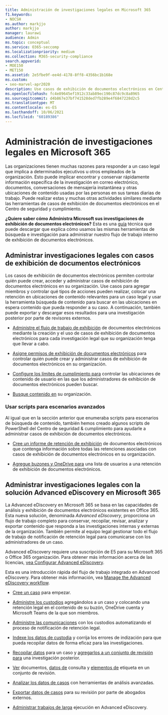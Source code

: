 ```yaml
---
title: Administración de investigaciones legales en Microsoft 365
f1.keywords:
- NOCSH
ms.author: markjjo
author: markjjo
manager: laurawi
audience: Admin
ms.topic: conceptual
ms.service: O365-seccomp
ms.localizationpriority: medium
ms.collection: M365-security-compliance
search.appverid:
- MOE150
- MET150
ms.assetid: 2e5fbe9f-ee4d-4178-8ff8-4356bc1b168e
ms.custom:
- seo-marvel-apr2020
description: Use casos de exhibición de documentos electrónicos en Centro de cumplimiento de Microsoft 365 para administrar la investigación legal de su organización.
ms.openlocfilehash: fc4e89645ef1912c33ab89ec190c87dc9c8a8965
ms.sourcegitcommit: d4b867e37bf741528ded7fb289e4f6847228d2c5
ms.translationtype: MT
ms.contentlocale: es-ES
ms.lasthandoff: 10/06/2021
ms.locfileid: "60189386"
---
```

# <a name="manage-legal-investigations-in-microsoft-365"></a>Administración de investigaciones legales en Microsoft 365

Las organizaciones tienen muchas razones para responder a un caso legal que implica a determinados ejecutivos u otros empleados de la organización. Esto puede implicar encontrar y conservar rápidamente información específica de la investigación en correo electrónico, documentos, conversaciones de mensajería instantánea y otras ubicaciones de contenido usadas por las personas en sus tareas diarias de trabajo. Puede realizar estas y muchas otras actividades similares mediante las herramientas de casos de exhibición de documentos electrónicos en el Centro de seguridad y cumplimiento.
  
**¿Quiere saber cómo Administra Microsoft sus investigaciones de exhibición de documentos electrónicos?** Esta es una [guía](https://go.microsoft.com/fwlink/?linkid=852161) técnica que puede descargar que explica cómo usamos las mismas herramientas de búsqueda e investigación para administrar nuestro flujo de trabajo interno de exhibición de documentos electrónicos.

## <a name="manage-legal-investigations-with-ediscovery-cases"></a>Administrar investigaciones legales con casos de exhibición de documentos electrónicos

Los casos de exhibición de documentos electrónicos permiten controlar quién puede crear, acceder y administrar casos de exhibición de documentos electrónicos en su organización. Use casos para agregar miembros y controlar qué tipos de acciones pueden realizar, colocar una retención en ubicaciones de contenido relevantes para un caso legal y usar la herramienta búsqueda de contenido para buscar en las ubicaciones en espera contenido que pueda responder a su caso. A continuación, también puede exportar y descargar esos resultados para una investigación posterior por parte de revisores externos.
  
- [Administre el flujo de trabajo de exhibición](./get-started-core-ediscovery.md) de documentos electrónicos mediante la creación y el uso de casos de exhibición de documentos electrónicos para cada investigación legal que su organización tenga que llevar a cabo.

- [Asigne permisos de exhibición de documentos electrónicos](assign-ediscovery-permissions.md) para controlar quién puede crear y administrar casos de exhibición de documentos electrónicos en su organización.

- [Configure los límites de cumplimiento para](set-up-compliance-boundaries.md) controlar las ubicaciones de contenido de usuario en las que los administradores de exhibición de documentos electrónicos pueden buscar.

- [Busque contenido en](search-for-content.md) su organización.

### <a name="use-scripts-for-advanced-scenarios"></a>Usar scripts para escenarios avanzados

Al igual que en la sección anterior que enumeraba scripts para escenarios de búsqueda de contenido, también hemos creado algunos scripts de PowerShell del Centro de seguridad & cumplimiento para ayudarle a administrar casos de exhibición de documentos electrónicos.
  
- [Cree un informe de retención de exhibición](create-a-report-on-holds-in-ediscovery-cases.md) de documentos electrónicos que contenga información sobre todas las retenciones asociadas con casos de exhibición de documentos electrónicos en su organización.

- [Agregue buzones y OneDrive para](use-a-script-to-add-users-to-a-hold-in-ediscovery.md) una lista de usuarios a una retención de exhibición de documentos electrónicos.
  
## <a name="manage-legal-investigations-with-the-advanced-ediscovery-solution-in-microsoft-365"></a>Administrar investigaciones legales con la solución Advanced eDiscovery en Microsoft 365

La Advanced eDiscovery en Microsoft 365 se basa en las capacidades de análisis y exhibición de documentos electrónicos existentes en Office 365. Esta nueva solución, denominada *Advanced eDiscovery*, proporciona un flujo de trabajo completo para conservar, recopilar, revisar, analizar y exportar contenido que responda a las investigaciones internas y externas de la organización. También permite al equipo legal gestionar todo el flujo de trabajo de notificación de retención legal para comunicarse con los administradores de un caso.

Advanced eDiscovery requiere una suscripción de E5 para su Microsoft 365 o Office 365 organización. Para obtener más información acerca de las licencias, [vea Configurar Advanced eDiscovery](get-started-with-advanced-ediscovery.md#step-1-verify-and-assign-appropriate-licenses).

Esta es una introducción rápida del flujo de trabajo integrado en Advanced eDiscovery. Para obtener más información, vea [Manage the Advanced eDiscovery workflow](create-and-manage-advanced-ediscoveryv2-case.md#manage-the-workflow).

- [Cree un caso](create-and-manage-advanced-ediscoveryv2-case.md#create-a-case) para empezar.

- [Administre los custodios](managing-custodians.md) agregándolos a un caso y colocando una retención legal en el contenido de su buzón, OneDrive cuenta y Microsoft Teams de la que son miembros.

- [Administre las comunicaciones](managing-custodian-communications.md) con los custodios automatizando el proceso de notificación de retención legal.

- [Indexe los datos de custodia](processing-data-for-case.md) y corrija los errores de indización para que pueda recopilar datos de forma eficaz para las investigaciones.

- [Recopilar datos](collecting-data-for-ediscovery.md) para un caso y [agregarlos a un conjunto de revisión para](collecting-data-for-ediscovery.md#add-search-results-to-a-review-set) una investigación posterior.

- [Ver](view-documents-in-review-set.md) documentos, [datos de](review-set-search.md) consulta y [elementos de](tagging-documents.md) etiqueta en un conjunto de revisión.

- [Analizar los datos de casos](analyzing-data-in-review-set.md) con herramientas de análisis avanzadas.

- [Exportar datos de casos](exporting-data-ediscover20.md) para su revisión por parte de abogados externos.

- [Administrar trabajos de larga](managing-jobs-ediscovery20.md) ejecución en Advanced eDiscovery.